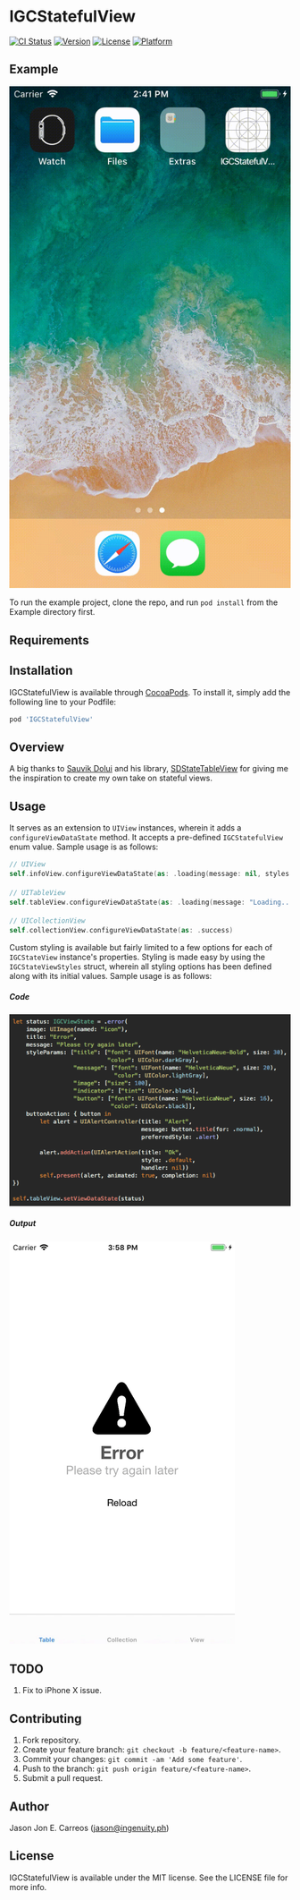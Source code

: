 # IGCStatefulView

[![CI Status](http://img.shields.io/travis/ingenuity-ph/IGCStatefulView.svg?style=flat)](https://travis-ci.org/ingenuity-ph/IGCStatefulView)
[![Version](https://img.shields.io/cocoapods/v/IGCStatefulView.svg?style=flat)](http://cocoapods.org/pods/IGCStatefulView)
[![License](https://img.shields.io/cocoapods/l/IGCStatefulView.svg?style=flat)](http://cocoapods.org/pods/IGCStatefulView)
[![Platform](https://img.shields.io/cocoapods/p/IGCStatefulView.svg?style=flat)](http://cocoapods.org/pods/IGCStatefulView)

## Example

![IGCStatefulView](https://github.com/ingenuity-ph/IGCStatefulView/blob/master/Screens/stateview.gif)

To run the example project, clone the repo, and run `pod install` from the Example directory first.

## Requirements

## Installation

IGCStatefulView is available through [CocoaPods](http://cocoapods.org). To install
it, simply add the following line to your Podfile:

```ruby
pod 'IGCStatefulView'
```

## Overview

A big thanks to [Sauvik Dolui](https://github.com/sauvikdolui) and his library, [SDStateTableView](https://github.com/sauvikdolui/SDStateTableView) for giving me the inspiration to create my own take on stateful views.

## Usage

It serves as an extension to `UIView` instances, wherein it adds a `configureViewDataState` method. It accepts a pre-defined `IGCStatefulView` enum value. Sample usage is as follows:

```swift
// UIView
self.infoView.configureViewDataState(as: .loading(message: nil, styles: nil))

// UITableView
self.tableView.configureViewDataState(as: .loading(message: "Loading...", styles: nil))

// UICollectionView
self.collectionView.configureViewDataState(as: .success)
```

Custom styling is available but fairly limited to a few options for each of `IGCStateView` instance's properties. Styling is made easy by using the `IGCStateViewStyles` struct, wherein all styling options has been defined along with its initial values. Sample usage is as follows:

##### Code

![IGCStatefulView](https://github.com/ingenuity-ph/IGCStatefulView/blob/master/Screens/alloptions.png)

##### Output

![IGCStatefulView](https://github.com/ingenuity-ph/IGCStatefulView/blob/master/Screens/alloptions.gif)


## TODO

1. Fix to iPhone X issue.

## Contributing

1. Fork repository.
2. Create your feature branch: `git checkout -b feature/<feature-name>`.
3. Commit your changes: `git commit -am 'Add some feature'`.
4. Push to the branch: `git push origin feature/<feature-name>`.
5. Submit a pull request.

## Author

Jason Jon E. Carreos (jason@ingenuity.ph)

## License

IGCStatefulView is available under the MIT license. See the LICENSE file for more info.
